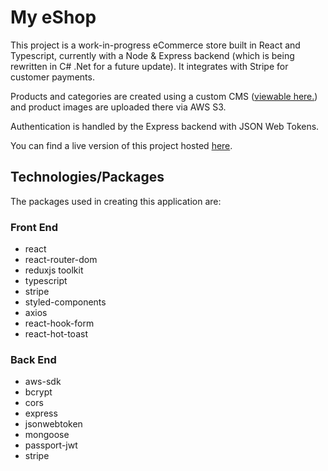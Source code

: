 # My eShop

This project is a work-in-progress eCommerce store built in React and Typescript, currently with a Node & Express backend (which is being rewritten in C# .Net for a future update). It integrates with Stripe for customer payments.

Products and categories are created using a custom CMS ([viewable here.](https://github.com/kalvinhart/shop-cms)) and product images are uploaded there via AWS S3.

Authentication is handled by the Express backend with JSON Web Tokens.

You can find a live version of this project hosted [here](https://mernestore.herokuapp.com).

## Technologies/Packages

The packages used in creating this application are:

### Front End

- react
- react-router-dom
- reduxjs toolkit
- typescript
- stripe
- styled-components
- axios
- react-hook-form
- react-hot-toast

### Back End

- aws-sdk
- bcrypt
- cors
- express
- jsonwebtoken
- mongoose
- passport-jwt
- stripe
